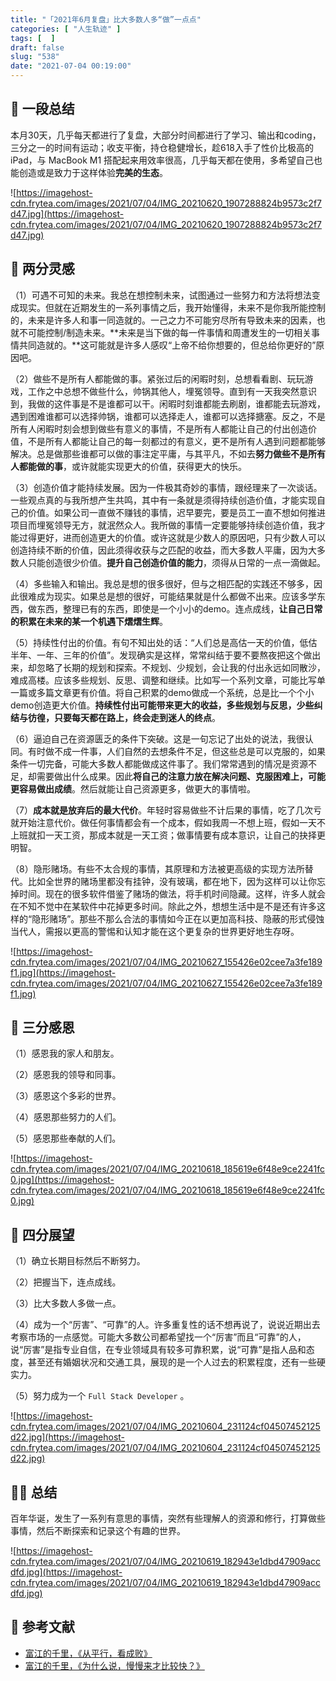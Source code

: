 ```yaml
---
title: "「2021年6月复盘」比大多数人多“做”一点点"
categories: [ "人生轨迹" ]
tags: [  ]
draft: false
slug: "538"
date: "2021-07-04 00:19:00"
---
```


## 👀 一段总结

本月30天，几乎每天都进行了复盘，大部分时间都进行了学习、输出和coding，三分之一的时间有运动；收支平衡，持仓稳健增长，趁618入手了性价比极高的 iPad，与 MacBook M1 搭配起来用效率很高，几乎每天都在使用，多希望自己也能创造或是致力于这样体验**完美的生态**。

![https://imagehost-cdn.frytea.com/images/2021/07/04/IMG_20210620_1907288824b9573c2f7d47.jpg](https://imagehost-cdn.frytea.com/images/2021/07/04/IMG_20210620_1907288824b9573c2f7d47.jpg)

## 🤔 两分灵感

（1）可遇不可知的未来。我总在想控制未来，试图通过一些努力和方法将想法变成现实。但就在近期发生的一系列事情之后，我开始懂得，未来不是你我所能控制的，未来是许多人和事一同造就的。一己之力不可能穷尽所有导致未来的因素，也就不可能控制/制造未来。**未来是当下做的每一件事情和周遭发生的一切相关事情共同造就的。**这可能就是许多人感叹“上帝不给你想要的，但总给你更好的”原因吧。

（2）做些不是所有人都能做的事。紧张过后的闲暇时刻，总想看看剧、玩玩游戏，工作之中总想不做些什么，帅锅其他人，埋冤领导。直到有一天我突然意识到，我做的这件事是不是谁都可以干。闲暇时刻谁都能去刷剧，谁都能去玩游戏，遇到困难谁都可以选择帅锅，谁都可以选择走人，谁都可以选择搪塞。反之，不是所有人闲暇时刻会想到做些有意义的事情，不是所有人都能让自己的付出创造价值，不是所有人都能让自己的每一刻都过的有意义，更不是所有人遇到问题都能够解决。总是做那些谁都可以做的事注定平庸，与其平凡，不如去**努力做些不是所有人都能做的事**，或许就能实现更大的价值，获得更大的快乐。

（3）创造价值才能持续发展。因为一件极其奇妙的事情，跟经理来了一次谈话。一些观点真的与我所想产生共鸣，其中有一条就是须得持续创造价值，才能实现自己的价值。如果公司一直做不赚钱的事情，迟早要完，要是员工一直不想如何推进项目而埋冤领导无方，就泯然众人。我所做的事情一定要能够持续创造价值，我才能过得更好，进而创造更大的价值。或许这就是少数人的原因吧，只有少数人可以创造持续不断的价值，因此须得收获与之匹配的收益，而大多数人平庸，因为大多数人只能创造很少价值。**提升自己创造价值的能力**，须得从日常的一点一滴做起。

（4）多些输入和输出。我总是想的很多很好，但与之相匹配的实践还不够多，因此很难成为现实。如果总是想的很好，可能结果就是什么都做不出来。应该多学东西，做东西，整理已有的东西，即使是一个小小的demo。连点成线，**让自己日常的积累在未来的某一个机遇下熠熠生辉**。

（5）持续性付出的价值。有句不知出处的话：“人们总是高估一天的价值，低估半年、一年、三年的价值”。发现确实是这样，常常纠结于要不要熬夜把这个做出来，却忽略了长期的规划和探索。不规划、少规划，会让我的付出永远如同散沙，难成高楼。应该多些规划、反思、调整和继续。比如写一个系列文章，可能比写单一篇或多篇文章更有价值。将自己积累的demo做成一个系统，总是比一个个小demo创造更大价值。**持续性付出可能带来更大的收益，多些规划与反思，少些纠结与彷徨，只要每天都在路上，终会走到迷人的终点**。

（6）逼迫自己在资源匮乏的条件下突破。这是一句忘记了出处的说法，我很认同。有时做不成一件事，人们自然的去想条件不足，但这些总是可以克服的，如果条件一切完备，可能大多数人都能做成这件事了。我们常常遇到的情况是资源不足，却需要做出什么成果。因此**将自己的注意力放在解决问题、克服困难上，可能更容易做出成绩**。然后就能让自己资源更多，做更大的事情啦。

（7）**成本就是放弃后的最大代价**。年轻时容易做些不计后果的事情，吃了几次亏就开始注意代价。做任何事情都会有一个成本，假如我周一不想上班，假如一天不上班就扣一天工资，那成本就是一天工资；做事情要有成本意识，让自己的抉择更明智。

（8）隐形赌场。有些不太合规的事情，其原理和方法被更高级的实现方法所替代。比如全世界的赌场里都没有挂钟，没有玻璃，都在地下，因为这样可以让你忘掉时间。现在的很多软件借鉴了赌场的做法，将手机时间隐藏。这样，许多人就会在不知不觉中在某软件中花掉更多时间。除此之外，想想生活中是不是还有许多这样的“隐形赌场”。那些不那么合法的事情如今正在以更加高科技、隐蔽的形式侵蚀当代人，需报以更高的警惕和认知才能在这个更复杂的世界更好地生存呀。

![https://imagehost-cdn.frytea.com/images/2021/07/04/IMG_20210627_155426e02cee7a3fe189f1.jpg](https://imagehost-cdn.frytea.com/images/2021/07/04/IMG_20210627_155426e02cee7a3fe189f1.jpg)

## 🙏 三分感恩

（1）感恩我的家人和朋友。

（2）感恩我的领导和同事。

（3）感恩这个多彩的世界。

（4）感恩那些努力的人们。

（5）感恩那些奉献的人们。

![https://imagehost-cdn.frytea.com/images/2021/07/04/IMG_20210618_185619e6f48e9ce2241fc0.jpg](https://imagehost-cdn.frytea.com/images/2021/07/04/IMG_20210618_185619e6f48e9ce2241fc0.jpg)

## 🔭 四分展望

（1）确立长期目标然后不断努力。

（2）把握当下，连点成线。

（3）比大多数人多做一点。

（4）成为一个“厉害”、“可靠”的人。许多重复性的话不想再说了，说说近期出去考察市场的一点感觉。可能大多数公司都希望找一个“厉害”而且“可靠”的人，说“厉害”是指专业自信，在专业领域具有较多可靠积累，说“可靠”是指人品和态度，甚至还有婚姻状况和交通工具，展现的是一个人过去的积累程度，还有一些硬实力。

（5）努力成为一个 `Full Stack Developer` 。

![https://imagehost-cdn.frytea.com/images/2021/07/04/IMG_20210604_231124cf04507452125d22.jpg](https://imagehost-cdn.frytea.com/images/2021/07/04/IMG_20210604_231124cf04507452125d22.jpg)

## 🙋‍♂️ 总结

百年华诞，发生了一系列有意思的事情，突然有些理解人的资源和修行，打算做些事情，然后不断探索和记录这个有趣的世界。

![https://imagehost-cdn.frytea.com/images/2021/07/04/IMG_20210619_182943e1dbd47909accdfd.jpg](https://imagehost-cdn.frytea.com/images/2021/07/04/IMG_20210619_182943e1dbd47909accdfd.jpg)

## 📎 参考文献

- [富江的千里，《从平行，看成败》](https://weibo.com/1975427073/KhGG6BCTs)
- [富江的千里，《为什么说，慢慢来才比较快？》](https://weibo.com/1975427073/Kfk915KSg)